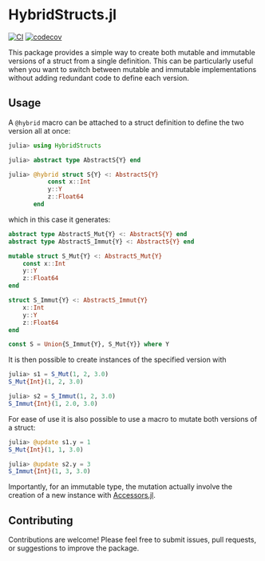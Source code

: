 # HybridStructs.jl

[![CI](https://github.com/JuliaDynamics/HybridStructs.jl/workflows/CI/badge.svg)](https://github.com/JuliaDynamics/HybridStructs.jl/actions?query=workflow%3ACI)
[![codecov](https://codecov.io/gh/JuliaDynamics/HybridStructs.jl/graph/badge.svg?token=F8W0MC53Z0)](https://codecov.io/gh/JuliaDynamics/HybridStructs.jl)

This package provides a simple way to create both mutable and immutable versions 
of a struct from a single definition. This can be particularly useful when you want
to switch between mutable and immutable implementations without adding redundant code
to define each version.

## Usage

A `@hybrid` macro can be attached to a struct definition to define the two version
all at once:

```julia
julia> using HybridStructs

julia> abstract type AbstractS{Y} end

julia> @hybrid struct S{Y} <: AbstractS{Y}
           const x::Int
           y::Y
           z::Float64
       end
```

which in this case it generates:

```julia
abstract type AbstractS_Mut{Y} <: AbstractS{Y} end
abstract type AbstractS_Immut{Y} <: AbstractS{Y} end

mutable struct S_Mut{Y} <: AbstractS_Mut{Y}
    const x::Int
    y::Y
    z::Float64
end

struct S_Immut{Y} <: AbstractS_Immut{Y}
    x::Int
    y::Y
    z::Float64
end

const S = Union{S_Immut{Y}, S_Mut{Y}} where Y
```

It is then possible to create instances of the specified version with

```julia
julia> s1 = S_Mut(1, 2, 3.0)
S_Mut{Int}(1, 2, 3.0)

julia> s2 = S_Immut(1, 2, 3.0)
S_Immut{Int}(1, 2.0, 3.0)
```

For ease of use it is also possible to use a macro to mutate both versions
of a struct:

```julia
julia> @update s1.y = 1
S_Mut{Int}(1, 1, 3.0)

julia> @update s2.y = 3
S_Immut{Int}(1, 3, 3.0)
```

Importantly, for an immutable type, the mutation actually involve the creation
of a new instance with [Accessors.jl](https://github.com/JuliaObjects/Accessors.jl).


## Contributing

Contributions are welcome! Please feel free to submit issues, pull requests, or suggestions to improve the package.
